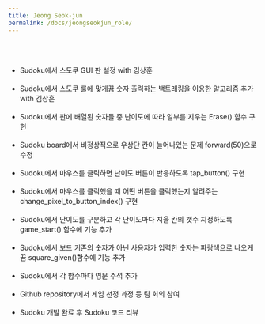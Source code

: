 ```yaml
---
title: Jeong Seok-jun
permalink: /docs/jeongseokjun_role/
---
```

<br><br>
- Sudoku에서 스도쿠 GUI 판 설정 with 김상훈<br><br>
- Sudoku에서 스도쿠 룰에 맞게끔 숫자 출력하는 백트래킹을 이용한 알고리즘 추가 with 김상훈<br><br>
- Sudoku에서 판에 배열된 숫자들 중 난이도에 따라 일부를 지우는 Erase() 함수 구현<br><br>
- Sudoku board에서 비정상적으로 우상단 칸이 늘어나있는 문제 forward(50)으로 수정<br><br>
- Sudoku에서 마우스를 클릭하면 난이도 버튼이 반응하도록  tap_button() 구현<br><br>
- Sudoku에서 마우스를 클릭했을 때 어떤 버튼을 클릭했는지 알려주는 change_pixel_to_button_index() 구현<br><br>
- Sudoku에서 난이도를 구분하고 각 난이도마다 지울 칸의 갯수 지정하도록 game_start() 함수에 기능 추가<br><br>
- Sudoku에서 보드 기존의 숫자가 아닌 사용자가 입력한 숫자는 파랑색으로 나오게끔 square_given()함수에 기능 추가<br><br>
- Sudoku에서 각 함수마다 영문 주석 추가<br><br> 
- Github repository에서 게임 선정 과정 등 팀 회의 참여<br><br>
- Sudoku 개발 완료 후 Sudoku 코드 리뷰<br><br>
